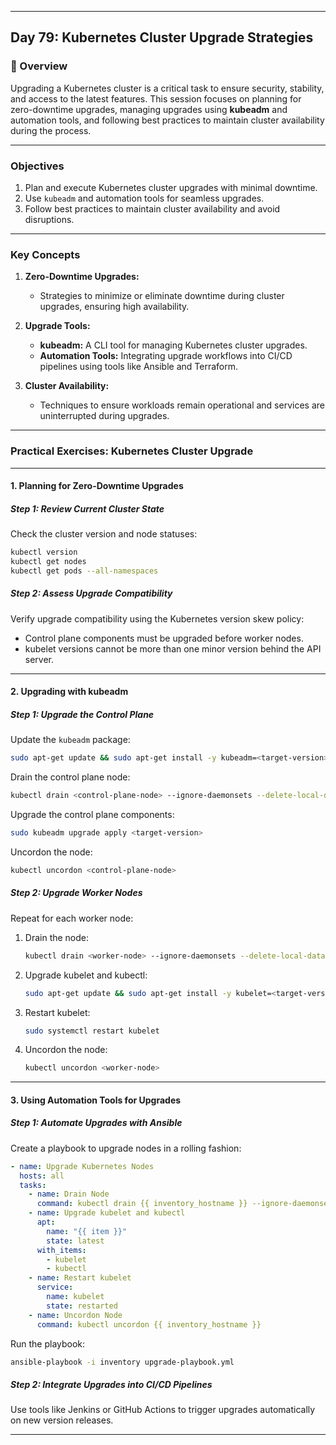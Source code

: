 ﻿---

## Day 79: Kubernetes Cluster Upgrade Strategies

### 📘 Overview

Upgrading a Kubernetes cluster is a critical task to ensure security, stability, and access to the latest features. This session focuses on planning for zero-downtime upgrades, managing upgrades using **kubeadm** and automation tools, and following best practices to maintain cluster availability during the process.

---

### Objectives

1. Plan and execute Kubernetes cluster upgrades with minimal downtime.  
2. Use `kubeadm` and automation tools for seamless upgrades.  
3. Follow best practices to maintain cluster availability and avoid disruptions.  

---

### Key Concepts

1. **Zero-Downtime Upgrades:**  
   - Strategies to minimize or eliminate downtime during cluster upgrades, ensuring high availability.

2. **Upgrade Tools:**  
   - **kubeadm:** A CLI tool for managing Kubernetes cluster upgrades.  
   - **Automation Tools:** Integrating upgrade workflows into CI/CD pipelines using tools like Ansible and Terraform.

3. **Cluster Availability:**  
   - Techniques to ensure workloads remain operational and services are uninterrupted during upgrades.

---


### Practical Exercises: Kubernetes Cluster Upgrade

---

#### 1. Planning for Zero-Downtime Upgrades

##### Step 1: Review Current Cluster State
Check the cluster version and node statuses:
```bash
kubectl version
kubectl get nodes
kubectl get pods --all-namespaces
```

##### Step 2: Assess Upgrade Compatibility
Verify upgrade compatibility using the Kubernetes version skew policy:
- Control plane components must be upgraded before worker nodes.
- kubelet versions cannot be more than one minor version behind the API server.

---

#### 2. Upgrading with kubeadm

##### Step 1: Upgrade the Control Plane
Update the `kubeadm` package:
```bash
sudo apt-get update && sudo apt-get install -y kubeadm=<target-version>
```

Drain the control plane node:
```bash
kubectl drain <control-plane-node> --ignore-daemonsets --delete-local-data
```

Upgrade the control plane components:
```bash
sudo kubeadm upgrade apply <target-version>
```

Uncordon the node:
```bash
kubectl uncordon <control-plane-node>
```

##### Step 2: Upgrade Worker Nodes
Repeat for each worker node:
1. Drain the node:
   ```bash
   kubectl drain <worker-node> --ignore-daemonsets --delete-local-data
   ```
2. Upgrade kubelet and kubectl:
   ```bash
   sudo apt-get update && sudo apt-get install -y kubelet=<target-version> kubectl=<target-version>
   ```
3. Restart kubelet:
   ```bash
   sudo systemctl restart kubelet
   ```
4. Uncordon the node:
   ```bash
   kubectl uncordon <worker-node>
   ```

---

#### 3. Using Automation Tools for Upgrades

##### Step 1: Automate Upgrades with Ansible
Create a playbook to upgrade nodes in a rolling fashion:
```yaml
- name: Upgrade Kubernetes Nodes
  hosts: all
  tasks:
    - name: Drain Node
      command: kubectl drain {{ inventory_hostname }} --ignore-daemonsets --delete-local-data
    - name: Upgrade kubelet and kubectl
      apt:
        name: "{{ item }}"
        state: latest
      with_items:
        - kubelet
        - kubectl
    - name: Restart kubelet
      service:
        name: kubelet
        state: restarted
    - name: Uncordon Node
      command: kubectl uncordon {{ inventory_hostname }}
```

Run the playbook:
```bash
ansible-playbook -i inventory upgrade-playbook.yml
```

##### Step 2: Integrate Upgrades into CI/CD Pipelines
Use tools like Jenkins or GitHub Actions to trigger upgrades automatically on new version releases.

---